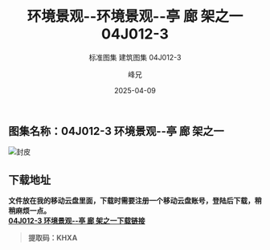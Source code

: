 ﻿---
layout:     post
title:      环境景观--环境景观--亭 廊  架之一  04J012-3
subtitle:   标准图集 建筑图集  04J012-3
date:       2025-04-09
author:     峰兄
header-img: img/the-first.png
catalog: true
tags:
- 建筑图集
- 04J012-3
- 标准图集
---
## 图集名称：04J012-3 环境景观--亭 廊  架之一 
![封皮][1]

## 下载地址 ##
**文件放在我的移动云盘里面，下载时需要注册一个移动云盘账号，登陆后下载，稍稍麻烦一点。**  
[**04J012-3 环境景观--亭 廊  架之一下载链接** ][2]

> **提取码：KHXA**


  [1]: https://pic1.imgdb.cn/item/67f62c3c88c538a9b5c7767d.jpg
  [2]: https://caiyun.139.com/m/i?105Cq939r4XXl
